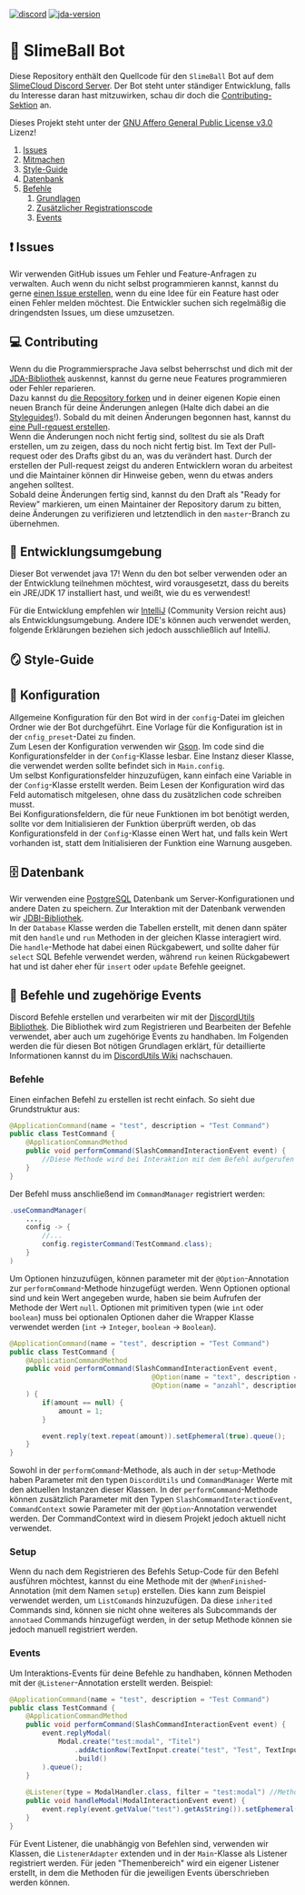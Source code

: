 [![discord](https://img.shields.io/discord/1077255218728796192?label=slimecloud&style=plastic)](https://discord.gg/slimecloud)
[![jda-version](https://img.shields.io/badge/JDA--Version-5.0.0--beta.11-blue?style=plastic)](https://github.com/DV8FromTheWorld/JDA/releases/tag/v5.0.0-beta.11)

# 👋 SlimeBall Bot
Diese Repository enthält den Quellcode für den `SlimeBall` Bot auf dem [SlimeCloud Discord Server](https://discord.gg/slimecloud).
Der Bot steht unter ständiger Entwicklung, falls du Interesse daran hast mitzuwirken, schau dir doch die [Contributing-Sektion](#-contributing) an.

Dieses Projekt steht unter der [GNU Affero General Public License v3.0](https://github.com/SlimeCloud/java-SlimeBot/blob/master/LICENSE) Lizenz!

1. [Issues](#-issues)
2. [Mitmachen](#-contributing)
3. [Style-Guide](#-style-guide)
4. [Datenbank](#-datenbank)
5. [Befehle](#-befehle-und-zugehörige-events)
   1. [Grundlagen](#befehle)
   2. [Zusätzlicher Registrationscode](#setup)
   3. [Events](#events)

## ❗ Issues
Wir verwenden GitHub issues um Fehler und Feature-Anfragen zu verwalten.
Auch wenn du nicht selbst programmieren kannst, kannst du gerne [einen Issue erstellen](hhttps://github.com/SlimeCloud/java-SlimeBot/issues/new/choose), wenn du
eine Idee für ein Feature hast oder einen Fehler melden möchtest.
Die Entwickler suchen sich regelmäßig die dringendsten Issues, um diese umzusetzen.

## 💻 Contributing
Wenn du die Programmiersprache Java selbst beherrschst und dich mit der [JDA-Bibliothek](https://github.com/discord-jda/JDA) auskennst, kannst du gerne neue Features programmieren oder Fehler reparieren.<br>
Dazu kannst du [die Repository forken](https://github.com/SlimeCloud/java-SlimeBot/fork) und in deiner eigenen Kopie einen neuen Branch für deine Änderungen anlegen (Halte dich dabei an die [Styleguides](#-style-guide)!).
Sobald du mit deinen Änderungen begonnen hast, kannst du [eine Pull-request erstellen](https://github.com/SlimeCloud/java-SlimeBot/compare).<br>
Wenn die Änderungen noch nicht fertig sind, solltest du sie als Draft erstellen, um zu zeigen, dass du noch nicht fertig bist.
Im Text der Pull-request oder des Drafts gibst du an, was du verändert hast.
Durch der erstellen der Pull-request zeigst du anderen Entwicklern woran du arbeitest und die Maintainer können dir Hinweise geben, wenn du etwas anders angehen solltest.
<br>
Sobald deine Änderungen fertig sind, kannst du den Draft als "Ready for Review" markieren, um einen Maintainer der Repository darum zu bitten, deine Änderungen zu verifizieren und letztendlich in den `master`-Branch zu übernehmen.

## 🏡 Entwicklungsumgebung
Dieser Bot verwendet java 17! Wenn du den bot selber verwenden oder an der Entwicklung teilnehmen möchtest, wird vorausgesetzt, dass du bereits ein JRE/JDK 17 installiert hast, und weißt, wie du es verwendest!<br>

Für die Entwicklung empfehlen wir [IntelliJ](https://www.jetbrains.com/idea/download/) (Community Version reicht aus) als Entwicklungsumgebung. Andere IDE's können auch verwendet werden, folgende Erklärungen beziehen sich jedoch 
ausschließlich auf IntelliJ.

## 🪞 Style-Guide

## 🔧 Konfiguration
Allgemeine Konfiguration für den Bot wird in der `config`-Datei im gleichen Ordner wie der Bot durchgeführt.
Eine Vorlage für die Konfiguration ist in der `cnfig_preset`-Datei zu finden.<br>
Zum Lesen der Konfiguration verwenden wir [Gson](https://github.com/google/gson).
Im code sind die Konfigurationsfelder in der `Config`-Klasse lesbar.
Eine Instanz dieser Klasse, die verwendet werden sollte befindet sich in `Main.config`.<br>
Um selbst Konfigurationsfelder hinzuzufügen, kann einfach eine Variable in der `Config`-Klasse erstellt werden.
Beim Lesen der Konfiguration wird das Feld automatisch mitgelesen, ohne dass du zusätzlichen code schreiben musst.<br>
Bei Konfigurationsfeldern, die für neue Funktionen im bot benötigt werden, sollte vor dem Initialisieren der Funktion überprüft werden, ob das Konfigurationsfeld in der `Config`-Klasse einen Wert hat, und falls kein Wert vorhanden ist,
statt dem Initialisieren der Funktion eine Warnung ausgeben.

## 🗄️ Datenbank
Wir verwenden eine [PostgreSQL](https://www.postgresql.org/) Datenbank um Server-Konfigurationen und andere Daten zu speichern.
Zur Interaktion mit der Datenbank verwenden wir [JDBI-Bibliothek](https://jdbi.org/).<br>
In der `Database` Klasse werden die Tabellen erstellt, mit denen dann später mit den `handle` und `run` Methoden in der gleichen Klasse interagiert wird.
Die `handle`-Methode hat dabei einen Rückgabewert, und sollte daher für `select` SQL Befehle verwendet werden, während `run` keinen Rückgabewert hat und ist daher eher für `insert` oder `update` Befehle geeignet.

## 🤖 Befehle und zugehörige Events
Discord Befehle erstellen und verarbeiten wir mit der [DiscordUtils Bibliothek](https://github.com/MineKingBot/DiscordUtils).
Die Bibliothek wird zum Registrieren und Bearbeiten der Befehle verwendet, aber auch um zugehörige Events zu handhaben.
Im Folgenden werden die für diesen Bot nötigen Grundlagen erklärt, für detaillierte Informationen kannst du im [DiscordUtils Wiki](https://github.com/MineKingBot/DiscordUtils/wiki/CommandManager) nachschauen.

### Befehle
Einen einfachen Befehl zu erstellen ist recht einfach. So sieht due Grundstruktur aus:
```java
@ApplicationCommand(name = "test", description = "Test Command")
public class TestCommand {
	@ApplicationCommandMethod
	public void performCommand(SlashCommandInteractionEvent event) {
		//Diese Methode wird bei Interaktion mit dem Befehl aufgerufen
	}
}
```
Der Befehl muss anschließend im `CommandManager` registriert werden:
```java
.useCommandManager(
	...,
	config -> {
		//...
		config.registerCommand(TestCommand.class);
	}
)
```
Um Optionen hinzuzufügen, können parameter mit der `@Option`-Annotation zur `performCommand`-Methode hinzugefügt werden. Wenn Optionen optional sind und kein Wert angegeben wurde, haben sie beim Aufrufen der Methode der Wert `null`.
Optionen mit primitiven typen (wie `int` oder `boolean`) muss bei optionalen Optionen daher die Wrapper Klasse verwendet werden (`int` -> `Integer`, `boolean` -> `Boolean`).
```java
@ApplicationCommand(name = "test", description = "Test Command")
public class TestCommand {
	@ApplicationCommandMethod
	public void performCommand(SlashCommandInteractionEvent event,
                                   @Option(name = "text", description = "Ein Text") String text,
                                   @Option(name = "anzahl", description = "Anzahl der Wiederholungen", required = false) Integer amount //Optionale Option
	) {
		if(amount == null) {
			amount = 1;
		}

		event.reply(text.repeat(amount)).setEphemeral(true).queue();
	}
}
```

Sowohl in der `performCommand`-Methode, als auch in der `setup`-Methode haben Parameter mit den typen `DiscordUtils` und `CommandManager` Werte mit den aktuellen Instanzen dieser Klassen.
In der `performCommand`-Methode können zusätzlich Parameter mit den Typen `SlashCommandInteractionEvent`, `CommandContext` sowie Parameter mit der `@Option`-Annotation verwendet werden.
Der CommandContext wird in diesem Projekt jedoch aktuell nicht verwendet.

### Setup
Wenn du nach dem Registrieren des Befehls Setup-Code für den Befehl ausführen möchtest, kannst du eine Methode mit der `@WhenFinished`-Annotation (mit dem Namen `setup`) erstellen.
Dies kann zum Beispiel verwendet werden, um `ListComand`s hinzuzufügen. Da diese `inherited` Commands sind, können sie nicht ohne weiteres als Subcommands der `annotaed` Commands hinzugefügt werden, in der setup Methode können sie 
jedoch manuell registriert werden.

### Events
Um Interaktions-Events für deine Befehle zu handhaben, können Methoden mit der `@Listener`-Annotation erstellt werden.
Beispiel:
```java
@ApplicationCommand(name = "test", description = "Test Command")
public class TestCommand {
	@ApplicationCommandMethod
	public void performCommand(SlashCommandInteractionEvent event) {
		event.replyModal(
			Modal.create("test:modal", "Titel")
				.addActionRow(TextInput.create("test", "Test", TextInputStyle.SHORT).build())
				.build()
		).queue();
	}
	
	@Listener(type = ModalHandler.class, filter = "test:modal") //Methode wird ausgeführt, wenn ein Nutzer mit einem Modal mit ID "test:modal" interagiert
	public void handleModal(ModalInteractionEvent event) {
		event.reply(event.getValue("test").getAsString()).setEphemeral(true).queue();
	}
}
```
Für Event Listener, die unabhängig von Befehlen sind, verwenden wir Klassen, die `ListenerAdapter` extenden und in der `Main`-Klasse als Listener registriert werden. 
Für jeden "Themenbereich" wird ein eigener Listener erstellt, in dem die Methoden für die jeweiligen Events überschrieben werden können.

